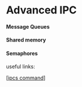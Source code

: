 # Advanced IPC

#### Message Queues
#### Shared memory
#### Semaphores

useful links:

[[ipcs command](http://www.tldp.org/LDP/lpg/node25.html)]